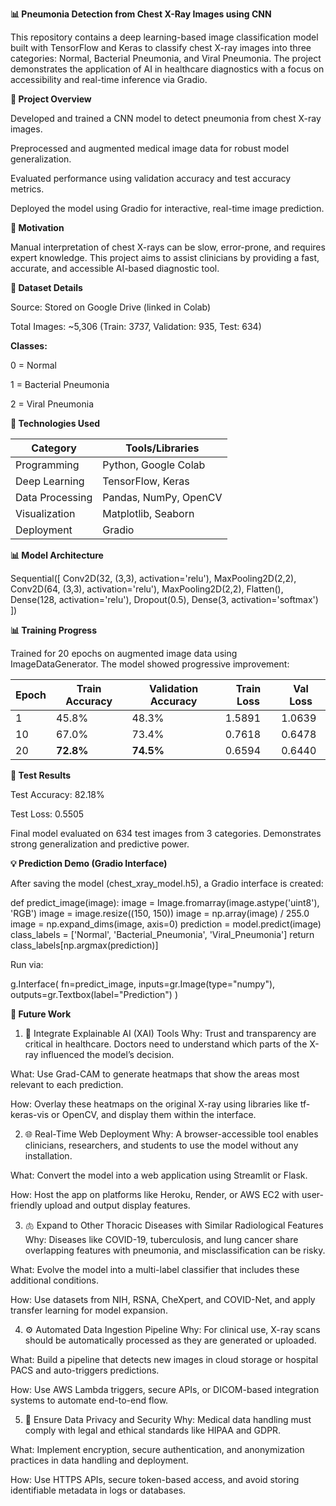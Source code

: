 **📊 Pneumonia Detection from Chest X-Ray Images using CNN**

This repository contains a deep learning-based image classification model built with TensorFlow and Keras to classify chest X-ray images into three categories: Normal, Bacterial Pneumonia, and Viral Pneumonia. The project demonstrates the application of AI in healthcare diagnostics with a focus on accessibility and real-time inference via Gradio.

**🚀 Project Overview**

Developed and trained a CNN model to detect pneumonia from chest X-ray images.

Preprocessed and augmented medical image data for robust model generalization.

Evaluated performance using validation accuracy and test accuracy metrics.

Deployed the model using Gradio for interactive, real-time image prediction.

**🧐 Motivation**

Manual interpretation of chest X-rays can be slow, error-prone, and requires expert knowledge. This project aims to assist clinicians by providing a fast, accurate, and accessible AI-based diagnostic tool.

**📁 Dataset Details**

Source: Stored on Google Drive (linked in Colab)

Total Images: ~5,306 (Train: 3737, Validation: 935, Test: 634)

**Classes:**

0 = Normal

1 = Bacterial Pneumonia

2 = Viral Pneumonia


**🔧 Technologies Used**

| Category        | Tools/Libraries       |
| --------------- | --------------------- |
| Programming     | Python, Google Colab  |
| Deep Learning   | TensorFlow, Keras     |
| Data Processing | Pandas, NumPy, OpenCV |
| Visualization   | Matplotlib, Seaborn   |
| Deployment      | Gradio                |


**📊 Model Architecture**

Sequential([
    Conv2D(32, (3,3), activation='relu'),
    MaxPooling2D(2,2),
    Conv2D(64, (3,3), activation='relu'),
    MaxPooling2D(2,2),
    Flatten(),
    Dense(128, activation='relu'),
    Dropout(0.5),
    Dense(3, activation='softmax')
])


**📊 Training Progress**

Trained for 20 epochs on augmented image data using ImageDataGenerator. The model showed progressive improvement:

| Epoch | Train Accuracy | Validation Accuracy | Train Loss | Val Loss |
| ----- | -------------- | ------------------- | ---------- | -------- |
| 1     | 45.8%          | 48.3%               | 1.5891     | 1.0639   |
| 10    | 67.0%          | 73.4%               | 0.7618     | 0.6478   |
| 20    | **72.8%**      | **74.5%**           | 0.6594     | 0.6440   |


**🔬 Test Results**

Test Accuracy: 82.18%

Test Loss: 0.5505

Final model evaluated on 634 test images from 3 categories. Demonstrates strong generalization and predictive power.


**💡 Prediction Demo (Gradio Interface)**

After saving the model (chest_xray_model.h5), a Gradio interface is created:

def predict_image(image):
    image = Image.fromarray(image.astype('uint8'), 'RGB')
    image = image.resize((150, 150))
    image = np.array(image) / 255.0
    image = np.expand_dims(image, axis=0)
    prediction = model.predict(image)
    class_labels = ['Normal', 'Bacterial_Pneumonia', 'Viral_Pneumonia']
    return class_labels[np.argmax(prediction)]

Run via:

g.Interface(
    fn=predict_image,
    inputs=gr.Image(type="numpy"),
    outputs=gr.Textbox(label="Prediction")
)


**🔄 Future Work**

1. 🧠 Integrate Explainable AI (XAI) Tools
Why: Trust and transparency are critical in healthcare. Doctors need to understand which parts of the X-ray influenced the model’s decision.

What: Use Grad-CAM to generate heatmaps that show the areas most relevant to each prediction.

How: Overlay these heatmaps on the original X-ray using libraries like tf-keras-vis or OpenCV, and display them within the interface.

2. 🌐 Real-Time Web Deployment
Why: A browser-accessible tool enables clinicians, researchers, and students to use the model without any installation.

What: Convert the model into a web application using Streamlit or Flask.

How: Host the app on platforms like Heroku, Render, or AWS EC2 with user-friendly upload and output display features.

3. 🫁 Expand to Other Thoracic Diseases with Similar Radiological Features
Why: Diseases like COVID-19, tuberculosis, and lung cancer share overlapping features with pneumonia, and misclassification can be risky.

What: Evolve the model into a multi-label classifier that includes these additional conditions.

How: Use datasets from NIH, RSNA, CheXpert, and COVID-Net, and apply transfer learning for model expansion.

4. ⚙️ Automated Data Ingestion Pipeline
Why: For clinical use, X-ray scans should be automatically processed as they are generated or uploaded.

What: Build a pipeline that detects new images in cloud storage or hospital PACS and auto-triggers predictions.

How: Use AWS Lambda triggers, secure APIs, or DICOM-based integration systems to automate end-to-end flow.

5. 🔐 Ensure Data Privacy and Security
Why: Medical data handling must comply with legal and ethical standards like HIPAA and GDPR.

What: Implement encryption, secure authentication, and anonymization practices in data handling and deployment.

How: Use HTTPS APIs, secure token-based access, and avoid storing identifiable metadata in logs or databases.
